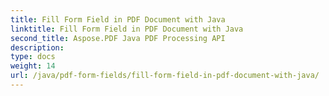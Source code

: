 ```yaml
---
title: Fill Form Field in PDF Document with Java
linktitle: Fill Form Field in PDF Document with Java
second_title: Aspose.PDF Java PDF Processing API
description: 
type: docs
weight: 14
url: /java/pdf-form-fields/fill-form-field-in-pdf-document-with-java/
---
```


